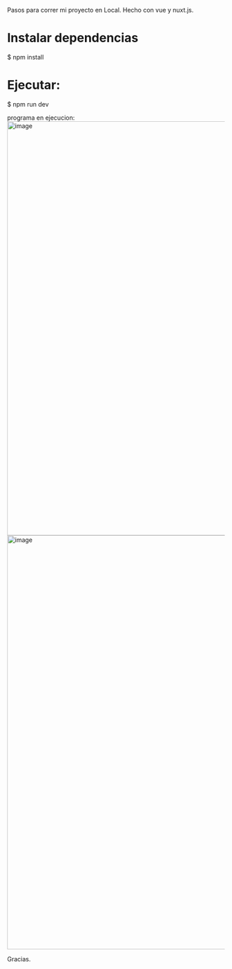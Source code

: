 Pasos para correr mi proyecto en Local.
Hecho con vue y nuxt.js.

# Instalar dependencias
$ npm install

# Ejecutar:
$ npm run dev

programa en ejecucion:
<img width="957" alt="image" src="https://github.com/Daniel349167/Trivia-Game/assets/62466867/8619e6e9-0f0d-4403-b0de-f272e38b2809">
<img width="957" alt="image" src="https://github.com/Daniel349167/Trivia-Game/assets/62466867/029dabf8-593e-472d-8f4c-a2ef86daa84d">

Gracias.


